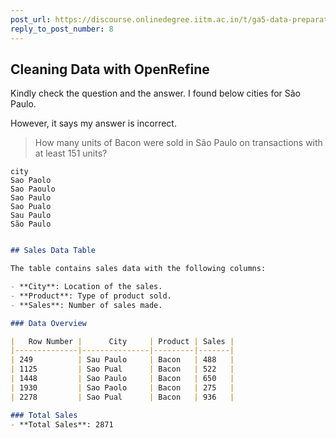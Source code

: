 ```yaml
---
post_url: https://discourse.onlinedegree.iitm.ac.in/t/ga5-data-preparation-discussion-thread-tds-jan-2025/166576/10
reply_to_post_number: 8
---
```

Cleaning Data with OpenRefine
-----------------------------

Kindly check the question and the answer. I found below cities for São Paulo.

However, it says my answer is incorrect.

> How many units of Bacon were sold in São Paulo on transactions with at least 151 units?

```
city
Sao Paolo
Sao Paoulo
Sao Paulo
Sao Pualo
Sau Paulo
São Paulo


```

```markdown
## Sales Data Table

The table contains sales data with the following columns:

- **City**: Location of the sales.
- **Product**: Type of product sold.
- **Sales**: Number of sales made.

### Data Overview

|   Row Number |      City     | Product | Sales |
|--------------|---------------|---------|-------|
| 249          | Sau Paulo     | Bacon   | 488   |
| 1125         | Sao Pual      | Bacon   | 522   |
| 1448         | Sao Paulo     | Bacon   | 650   |
| 1930         | Sao Paolo     | Bacon   | 275   |
| 2278         | Sao Pual      | Bacon   | 936   |

### Total Sales 
- **Total Sales**: 2871
```